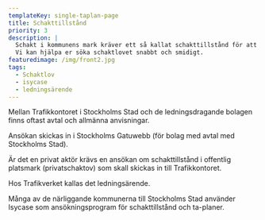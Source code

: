 ```yaml
---
templateKey: single-taplan-page
title: Schakttillstånd
priority: 3
description: |
  Schakt i kommunens mark kräver ett så kallat schakttillstånd för att få gräva.
  Vi kan hjälpa er söka schaktlovet snabbt och smidigt. 
featuredimage: /img/front2.jpg
tags:
  - Schaktlov
  - isycase
  - ledningsärende
---
```

Mellan Trafikkontoret i Stockholms Stad och de ledningsdragande bolagen finns oftast avtal och allmänna anvisningar.

Ansökan skickas in i Stockholms Gatuwebb (för bolag med avtal med Stockholms Stad).

Är det en privat aktör krävs en ansökan om schakttillstånd i offentlig platsmark (privatschaktov) som skall skickas in till Trafikkontoret.

Hos Trafikverket kallas det ledningsärende.

Många av de närliggande kommunerna till Stockholms Stad använder Isycase som ansökningsprogram för schakttillstånd och ta-planer.